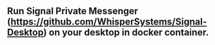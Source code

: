 ## Run Signal Private Messenger (https://github.com/WhisperSystems/Signal-Desktop) on your desktop in docker container.